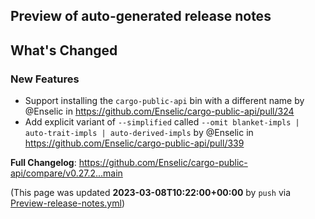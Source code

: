 ## Preview of auto-generated release notes
<!-- Release notes generated using configuration in .github/release.yml at main -->

## What's Changed
### New Features
* Support installing the `cargo-public-api` bin with a different name by @Enselic in https://github.com/Enselic/cargo-public-api/pull/324
* Add explicit variant of `--simplified` called `--omit blanket-impls | auto-trait-impls | auto-derived-impls` by @Enselic in https://github.com/Enselic/cargo-public-api/pull/339


**Full Changelog**: https://github.com/Enselic/cargo-public-api/compare/v0.27.2...main


(This page was updated **2023-03-08T10:22:00+00:00** by `push` via [Preview-release-notes.yml](https://github.com/Enselic/cargo-public-api/actions/runs/4363337753))
